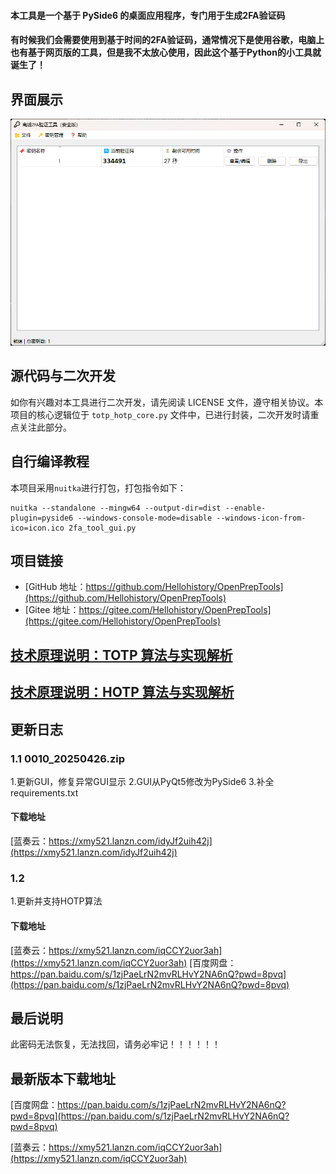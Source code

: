 #### 本工具是一个基于 PySide6 的桌面应用程序，专门用于生成2FA验证码  
  
#### 有时候我们会需要使用到基于时间的2FA验证码，通常情况下是使用谷歌，电脑上也有基于网页版的工具，但是我不太放心使用，因此这个基于Python的小工具就诞生了！
## 界面展示  

![软件运行界面](image/离线2FA验证工具运行界面.png)  

## 源代码与二次开发  

如你有兴趣对本工具进行二次开发，请先阅读 LICENSE 文件，遵守相关协议。本项目的核心逻辑位于 `totp_hotp_core.py` 文件中，已进行封装，二次开发时请重点关注此部分。 

## 自行编译教程

本项目采用`nuitka`进行打包，打包指令如下：

```angular2html
nuitka --standalone --mingw64 --output-dir=dist --enable-plugin=pyside6 --windows-console-mode=disable --windows-icon-from-ico=icon.ico 2fa_tool_gui.py
```

## 项目链接  

- [GitHub 地址：https://github.com/Hellohistory/OpenPrepTools](https://github.com/Hellohistory/OpenPrepTools)  
- [Gitee 地址：https://gitee.com/Hellohistory/OpenPrepTools](https://gitee.com/Hellohistory/OpenPrepTools)  

## [技术原理说明：TOTP 算法与实现解析](TechnicalPrinciples/TOTP%20算法与实现解析.md)

## [技术原理说明：HOTP 算法与实现解析](TechnicalPrinciples/HOTP%20算法与实现解析.md)

## 更新日志
### 1.1 0010_20250426.zip
1.更新GUI，修复异常GUI显示
2.GUI从PyQt5修改为PySide6
3.补全requirements.txt
#### 下载地址
[蓝奏云：https://xmy521.lanzn.com/idyJf2uih42j](https://xmy521.lanzn.com/idyJf2uih42j)

### 1.2 
1.更新并支持HOTP算法
#### 下载地址
[蓝奏云：https://xmy521.lanzn.com/iqCCY2uor3ah](https://xmy521.lanzn.com/iqCCY2uor3ah)
[百度网盘：https://pan.baidu.com/s/1zjPaeLrN2mvRLHvY2NA6nQ?pwd=8pvq](https://pan.baidu.com/s/1zjPaeLrN2mvRLHvY2NA6nQ?pwd=8pvq)

## 最后说明  

此密码无法恢复，无法找回，请务必牢记！！！！！！

## 最新版本下载地址

[百度网盘：https://pan.baidu.com/s/1zjPaeLrN2mvRLHvY2NA6nQ?pwd=8pvq](https://pan.baidu.com/s/1zjPaeLrN2mvRLHvY2NA6nQ?pwd=8pvq)

[蓝奏云：https://xmy521.lanzn.com/iqCCY2uor3ah](https://xmy521.lanzn.com/iqCCY2uor3ah)
